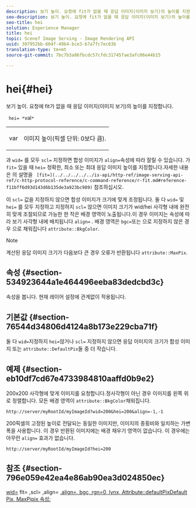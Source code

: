 ```yaml
---
description: 보기 높이. 요청에 fit가 없을 때 응답 이미지(이미지 보기)의 높이를 지정합니다.
seo-description: 보기 높이. 요청에 fit가 없을 때 응답 이미지(이미지 보기)의 높이를 지정합니다.
seo-title: hei
solution: Experience Manager
title: hei
topic: Scene7 Image Serving - Image Rendering API
uuid: 307952bb-604f-49b4-bce3-b7a7fc7ec63b
translation-type: tm+mt
source-git-commit: 7bc7b3a86fbcdc57cfdc31745fae3afc06e44b15

---
```



# hei{#hei}

보기 높이. 요청에 fit가 없을 때 응답 이미지(이미지 보기)의 높이를 지정합니다.

` hei= *`val`*`

<table id="simpletable_1A36827B6E6647888A4E6E868975D716"> 
 <tr class="strow"> 
  <td class="stentry"> <p> <span class="codeph"> <span class="varname"> var </span></span> </p> </td> 
  <td class="stentry"> <p>이미지 높이(픽셀 단위: 0보다 큼). </p> </td> 
 </tr> 
</table>

과 `wid=` 를 모두 `scl=` 지정하면 합성 이미지가 `align=`속성에 따라 잘릴 수 있습니다. 가 `fit=` 있을 때 `hei=` 정확한, 최소 또는 최대 응답 이미지 높이를 지정합니다.자세한 내용은 의 설명을 ` [fit=](../../../../../is-api/http-ref/image-serving-api-ref/c-http-protocol-reference/c-command-reference/r-fit.md#reference-f11bff6d93d143d6b135de3a923bc989)` 참조하십시오.

이 `scl=` 값을 지정하지 않으면 합성 이미지가 크기에 맞게 조정됩니다. 둘 다 `wid=` 및 `hei=` 를 모두 지정하고 지정하지 `scl=` 않으면 이미지 크기가 wid/hei 사각형 내에 완전히 맞게 조절되므로 가능한 한 작은 배경 영역이 노출됩니다.이 경우 이미지는 속성에 따라 보기 사각형 내에 배치됩니다 `align=` . 배경 영역은 `bgc=`또는 으로 지정하지 않은 경우 으로 채워집니다 `attribute::BkgColor`.

>[!NOTE]
>
>계산된 응답 이미지 크기가 다음보다 큰 경우 오류가 반환됩니다 `attribute::MaxPix`.

## 속성 {#section-534923644a1e464496eeba83dedcbd3c}

속성을 봅니다. 현재 레이어 설정에 관계없이 적용됩니다.

## 기본값 {#section-76544d34806d4124a8b173e229cba71f}

둘 다 `wid=`지정하지 `hei=`않거나 `scl=` 지정하지 않으면 응답 이미지의 크기가 합성 이미지 또는 `attribute::DefaultPix`둘 중 더 작습니다.

## 예제 {#section-eb10df7cd67e4733984810aaffd0b9e2}

200x200 사각형에 맞게 이미지를 요청합니다.정사각형이 아닌 경우 이미지를 왼쪽 위로 정렬합니다. 모든 배경 영역이 `attribute::BkgColor`채워집니다.

`http://server/myRootId/myImageId?wid=200&hei=200&align=-1,-1`

200픽셀의 고정된 높이로 전달되는 동일한 이미지만, 이미지의 종횡비와 일치하는 가변 폭을 사용합니다. 이 경우 반환된 이미지에는 배경 채우기 영역이 없습니다. 이 경우에는 아무런 `align=` 효과가 없습니다.

`http://server/myRootId/myImageId?hei=200`

## 참조 {#section-796e059e42ea4e86ab90ea3d024850ec}

[wid=](../../../../../is-api/http-ref/image-serving-api-ref/c-http-protocol-reference/c-command-reference/r-is-http-wid.md#reference-bfeadcb67bf4485f851eb21345527e47) fit= [,](../../../../../is-api/http-ref/image-serving-api-ref/c-http-protocol-reference/c-command-reference/r-fit.md#reference-f11bff6d93d143d6b135de3a923bc989)[](../../../../../is-api/http-ref/image-serving-api-ref/c-http-protocol-reference/c-command-reference/r-scl.md#reference-b2a74e493d0d407e98fe350551ba3fcc)scl= [,](../../../../../is-api/http-ref/image-serving-api-ref/c-http-protocol-reference/c-command-reference/r-align.md#reference-b7d6b87c75124d78884f916dd6544bc7)align= [,](../../../../../is-api/http-ref/image-serving-api-ref/c-http-protocol-reference/c-command-reference/r-bgc.md#reference-53376175f617446fbe5c69120f834b88)[align=](../../../../../is-api/http-ref/image-serving-api-ref/c-http-protocol-reference/c-command-reference/r-rgn.md#reference-daa9b80e0d8c4b1aa67d116b578d592f)[](../../../../../is-api/image-catalog/image-serving-api-ref/c-image-catalog-reference/c-attributes-reference/r-defaultpix.md#reference-996b2c22b30f4fd9b970c84063306df1)[, bgc, rgn=0, lynx, Attribute::defaultPixDefault Pix, MaxPipix 속성:](../../../../../is-api/image-catalog/image-serving-api-ref/c-image-catalog-reference/c-attributes-reference/r-maxpix.md#reference-e167d396ac794079ba8b5e6eb16eeda5)
